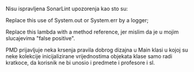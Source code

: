 Nisu ispravljena SonarLint upozorenja kao sto su:

Replace this use of System.out or System.err by a logger;

Replace this lambda with a method reference, jer mislim da je u mojim slucajevima "false positive".

PMD prijavljuje neka krsenja pravila dobrog dizajna u Main klasi u kojoj su neke kolekcije inicijalizirane vrijednostima objekata klase samo radi kratkoce, da korisnik ne bi unosio i predmete i profesore i sl.